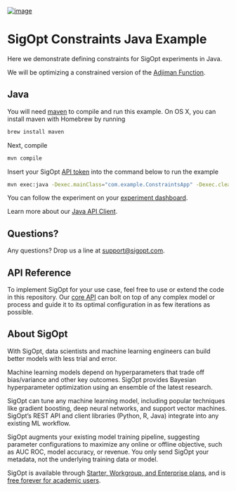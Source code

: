 [![image](https://sigopt.com/static/img/SigOpt_logo_horiz.png?raw=true)](https://sigopt.com)

# SigOpt Constraints Java Example

Here we demonstrate defining constraints for SigOpt experiments in Java.

We will be optimizing a constrained version of the [Adjiman Function](http://benchmarkfcns.xyz/benchmarkfcns/adjimanfcn.html).

## Java
You will need [maven](https://maven.apache.org/) to compile and run this example. On OS X, you can install maven with Homebrew by running

```bash
brew install maven
```

Next, compile

```bash
mvn compile
```
Insert your SigOpt [API token](https://sigopt.com/docs/overview/authentication) into the command below to run the example

```bash
mvn exec:java -Dexec.mainClass="com.example.ConstraintsApp" -Dexec.cleanupDaemonThreads="false" -Dexec.args="--api_token $SIGOPT_API_TOKEN"
```

You can follow the experiment on your [experiment dashboard](https://sigopt.com/experiments).

Learn more about our [Java API Client](https://sigopt.com/docs/overview/Java).

## Questions?
Any questions? Drop us a line at [support@sigopt.com](mailto:support@sigopt.com).

## API Reference
To implement SigOpt for your use case, feel free to use or extend the code in this repository. Our [core API](https://sigopt.com/docs) can bolt on top of any complex model or process and guide it to its optimal configuration in as few iterations as possible.

## About SigOpt

With SigOpt, data scientists and machine learning engineers can build better models with less trial and error.

Machine learning models depend on hyperparameters that trade off bias/variance and other key outcomes. SigOpt provides Bayesian hyperparameter optimization using an ensemble of the latest research.

SigOpt can tune any machine learning model, including popular techniques like gradient boosting, deep neural networks, and support vector machines. SigOpt’s REST API and client libraries (Python, R, Java) integrate into any existing ML workflow.

SigOpt augments your existing model training pipeline, suggesting parameter configurations to maximize any online or offline objective, such as AUC ROC, model accuracy, or revenue. You only send SigOpt your metadata, not the underlying training data or model.

SigOpt is available through [Starter, Workgroup, and Enterprise plans](https://sigopt.com/pricing), and is [free forever for academic users](https://sigopt.com/edu).
